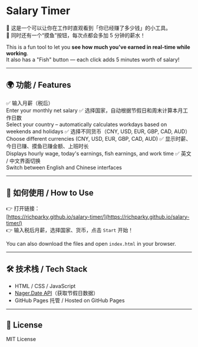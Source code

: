# Salary Timer

🌟 这是一个可以让你在工作时直观看到「你已经赚了多少钱」的小工具。  
🌟 同时还有一个“摸鱼”按钮，每次点都会多加 5 分钟的薪水！  

This is a fun tool to let you **see how much you've earned in real-time while working**.  
It also has a "Fish" button — each click adds 5 minutes worth of salary!

---

## 🌍 功能 / Features
✅ 输入月薪（税后）  
Enter your monthly net salary 
✅ 选择国家，自动根据节假日和周末计算本月工作日数  
Select your country – automatically calculates workdays based on weekends and holidays
✅ 选择不同货币（CNY, USD, EUR, GBP, CAD, AUD）  
Choose different currencies (CNY, USD, EUR, GBP, CAD, AUD)
✅ 显示时薪、今日已赚、摸鱼已赚金额、上班时长  
Displays hourly wage, today's earnings, fish earnings, and work time
✅ 英文 / 中文界面切换  
Switch between English and Chinese interfaces  

---

## 🚀 如何使用 / How to Use
👉 打开链接：  
[https://richparky.github.io/salary-timer/](https://richparky.github.io/salary-timer/)  
👉 输入税后月薪，选择国家、货币，点击 `Start` 开始！  

You can also download the files and open `index.html` in your browser.

---

## 🛠 技术栈 / Tech Stack
- HTML / CSS / JavaScript  
- [Nager.Date API](https://date.nager.at/)（获取节假日数据）  
- GitHub Pages 托管 / Hosted on GitHub Pages  

---

## 📄 License
MIT License

